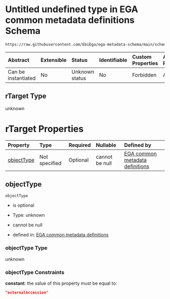 # Untitled undefined type in EGA common metadata definitions Schema

```txt
https://raw.githubusercontent.com/EbiEga/ega-metadata-schema/main/schemas/EGA.common-definitions.json#/definitions/rTargetExternalAccession/properties/rTarget
```



| Abstract            | Extensible | Status         | Identifiable | Custom Properties | Additional Properties | Access Restrictions | Defined In                                                                                           |
| :------------------ | :--------- | :------------- | :----------- | :---------------- | :-------------------- | :------------------ | :--------------------------------------------------------------------------------------------------- |
| Can be instantiated | No         | Unknown status | No           | Forbidden         | Allowed               | none                | [EGA.common-definitions.json\*](../../../schemas/EGA.common-definitions.json "open original schema") |

## rTarget Type

unknown

# rTarget Properties

| Property                  | Type          | Required | Nullable       | Defined by                                                                                                                                                                                                                                                                                                                    |
| :------------------------ | :------------ | :------- | :------------- | :---------------------------------------------------------------------------------------------------------------------------------------------------------------------------------------------------------------------------------------------------------------------------------------------------------------------------- |
| [objectType](#objecttype) | Not specified | Optional | cannot be null | [EGA common metadata definitions](ega-4-definitions-relationship-target-externalaccession-properties-rtarget-properties-objecttype.md "https://raw.githubusercontent.com/EbiEga/ega-metadata-schema/main/schemas/EGA.common-definitions.json#/definitions/rTargetExternalAccession/properties/rTarget/properties/objectType") |

## objectType



`objectType`

*   is optional

*   Type: unknown

*   cannot be null

*   defined in: [EGA common metadata definitions](ega-4-definitions-relationship-target-externalaccession-properties-rtarget-properties-objecttype.md "https://raw.githubusercontent.com/EbiEga/ega-metadata-schema/main/schemas/EGA.common-definitions.json#/definitions/rTargetExternalAccession/properties/rTarget/properties/objectType")

### objectType Type

unknown

### objectType Constraints

**constant**: the value of this property must be equal to:

```json
"externalAccession"
```
